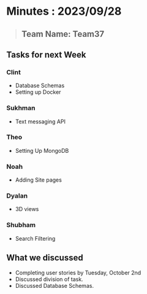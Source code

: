 # Minutes : 2023/09/28

> ## Team Name: Team37

## Tasks for next Week

### Clint

* Database Schemas
* Setting up Docker

### Sukhman

* Text messaging API

### Theo

* Setting Up MongoDB

### Noah

* Adding Site pages

### Dyalan

* 3D views

### Shubham

* Search Filtering

## What we discussed

* Completing user stories by Tuesday, October 2nd
* Discussed division of task.
* Discussed Database Schemas.
